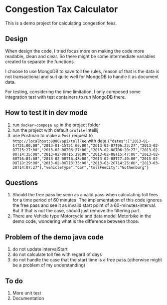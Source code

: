 # Congestion Tax Calculator

This is a demo project for calculating congestion fees.

## Design

When design the code, I tried focus more on making the code more readable, clean and clear. So there
might be some intermediate variables created to separate the functions.

I choose to use MongoDB to save toll fee rules, reason of that is the data is not transactional and
suit quite well for MongoDB to handle it as document data.

For testing, considering the time limitation, I only composed some integration test with test
containers to run MongoDB there.

## How to test it in dev mode

1. run `docker-compose up` in the project folder
2. run the project with default `profile` Intellij
3. use Postman to make a `Post` request to `http://localhost:8080/api/tollFee` with data `{"dates":["2013-01-14T21:00:00","2013-01-15T21:00:00","2013-02-07T06:23:27","2013-02-07T15:27:00","2013-02-08T06:27:00","2013-02-08T06:20:27","2013-02-08T14:35:00","2013-02-08T15:29:00","2013-02-08T15:47:00","2013-02-08T16:01:00","2013-02-08T16:48:00","2013-02-08T17:49:00","2013-02-08T18:29:00","2013-02-08T18:35:00","2013-03-26T14:25:00","2013-03-28T14:07:27"],"vehicleType":"Car","tollFeeCity":"Gothenburg"}`

## Questions

1. Should the free pass be seen as a valid pass when calculating toll fees for a time period of 60
   minutes. The implementation of this code ignores the free pass and see it as invalid start point
   of a 60-minutes-interval. But if that is not the case, should just remove the filtering part.
2. There are Vehicle type Motorcycle and data model Motorbike in the demo code, wondering what is
   the difference between those.

## Problem of the demo java code

1. do not update intervalStart
2. do not calculate toll fee with regard of days
3. do not handle the case that the start time is a free pass.(otherwise might be a problem of my
   understanding)

## To do

1. More unit test
2. Documentation

